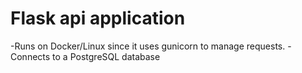 # Flask api application
 -Runs on Docker/Linux since it uses gunicorn to manage requests.
 -Connects to a PostgreSQL database
 
